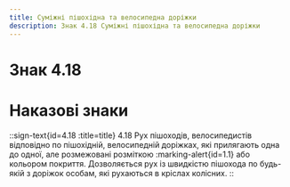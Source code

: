 ```yaml
---
title: Суміжні пішохідна та велосипедна доріжки
description: Знак 4.18 Суміжні пішохідна та велосипедна доріжки
---
```

# Знак 4.18
# Наказові знаки
::sign-text{id=4.18 :title=title}
4.18 Рух пішоходів, велосипедистів відповідно по пішохідній, велосипедній доріжках, які прилягають одна до одної, але розмежовані  розміткою :marking-alert{id=1.1} або кольором покриття. Дозволяється рух із швидкістю пішохода по будь-якій з доріжок особам, які рухаються в кріслах колісних.
::